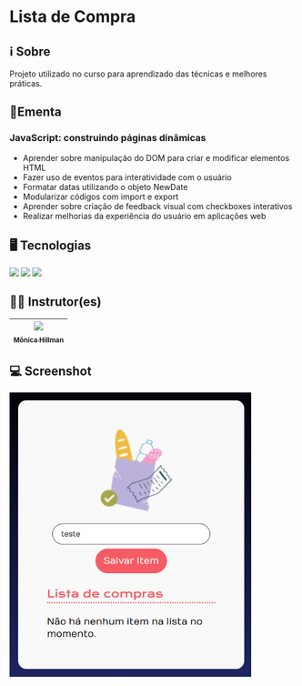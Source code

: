 # Lista de Compra

## ℹ️ Sobre

<p>Projeto utilizado no curso para aprendizado das técnicas e melhores práticas.</p>

## 📘Ementa

### JavaScript: construindo páginas dinâmicas

- Aprender sobre manipulação do DOM para criar e modificar elementos HTML
- Fazer uso de eventos para interatividade com o usuário
- Formatar datas utilizando o objeto NewDate
- Modularizar códigos com import e export
- Aprender sobre criação de feedback visual com checkboxes interativos
- Realizar melhorias da experiência do usuário em aplicações web

## 🖥️ Tecnologias

<div>
  <img src="https://img.shields.io/badge/HTML-%23E34F26.svg?logo=html5&logoColor=white">
  <img src="https://img.shields.io/badge/CSS-1572B6?logo=css3&logoColor=fff">
  <img src="https://img.shields.io/badge/JavaScript-F7DF1E?logo=javascript&logoColor=000">
</div>

## 🧑‍🏫 Instrutor(es)

| [<img loading="lazy" src="https://avatars.githubusercontent.com/u/51282495?v=4" width=115><br><sub>Mônica Hillman</sub>](https://github.com/MonicaHillman) |
| :--------------------------------------------------------------------------------------------------------------------------------------------------------: |

## 💻 Screenshot

<img loading="lazy" src="./img/screenshot.png" style="height: 500px"/>
  

